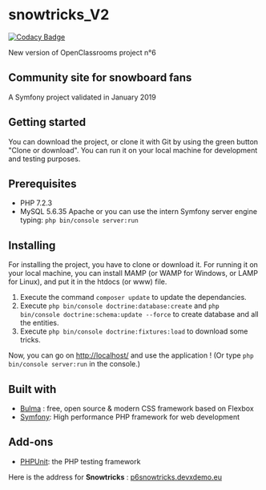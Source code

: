 # snowtricks_V2

[![Codacy Badge](https://api.codacy.com/project/badge/Grade/01ec2ca0c63b42b3a389fdd9c00c3a36)](https://app.codacy.com/app/Delgesu2/snowtricks_V2?utm_source=github.com&utm_medium=referral&utm_content=Delgesu2/snowtricks_V2&utm_campaign=Badge_Grade_Dashboard)

New version of OpenClassrooms project n°6

Community site for snowboard fans
---------------------------------
A Symfony project validated in January 2019

Getting started
---------------
You can download the project, or clone it with Git by using the green button "Clone or download". You can run it on your
 local machine for development and testing purposes.
 
Prerequisites
-------------
  - PHP 7.2.3
  - MySQL 5.6.35
Apache or you can use the intern Symfony server engine typing: `php bin/console server:run
`

Installing
----------
For installing the project, you have to clone or download it.
For running it on your local machine, you can install MAMP 
(or WAMP for Windows, or LAMP for Linux), and put it in the 
htdocs (or www) file.
 
1. Execute the command `composer update` to update the dependancies.
2. Execute `php bin/console doctrine:database:create` and 
`php bin/console doctrine:schema:update --force` to create database
and all the entities.
3. Execute `php bin/console doctrine:fixtures:load` to download some tricks.
 
Now, you can go on [http://localhost/](http://localhost/) and use the application !
(Or type `php bin/console server:run` in the console.)
  
Built with
----------
* [Bulma](https://bulma.io/) : free, open source & modern CSS framework based on Flexbox
* [Symfony](https://symfony.com/): High performance PHP framework for web development

Add-ons
-------
* [PHPUnit](https://phpunit.de/): the PHP testing framework

Here is the address for **Snowtricks** : [p6snowtricks.devxdemo.eu](p6snowtricks.devxdemo.eu)
